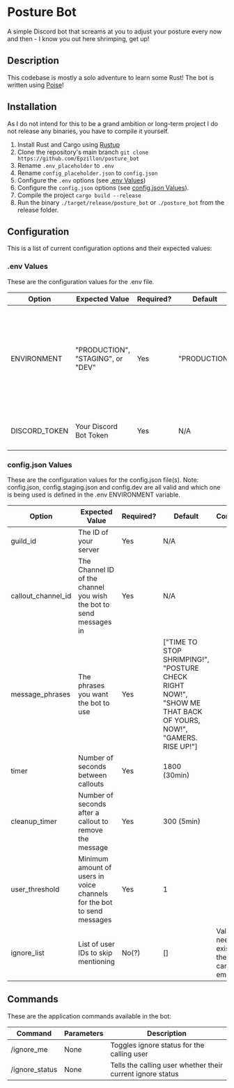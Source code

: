 # Posture Bot

A simple Discord bot that screams at you to adjust your posture every now and then - I know you out here shrimping, get up!

## Description

This codebase is mostly a solo adventure to learn some Rust! The bot is written using [Poise](https://github.com/serenity-rs/poise)!

## Installation

As I do not intend for this to be a grand ambition or long-term project I do not release any binaries, you have to compile it yourself.

1. Install Rust and Cargo using [Rustup](https://rustup.rs/)
2. Clone the repository's main branch `git clone https://github.com/Epzillon/posture_bot`
3. Rename `.env_placeholder` to `.env`
4. Rename `config_placeholder.json` to `config.json`
5. Configure the `.env` options (see [.env Values](#configuration_env))
6. Configure the `config.json` options (see [config.json Values](#configuration_json)).
7. Compile the project `cargo build --release`
8. Run the binary `./target/release/posture_bot` or `./posture_bot` from the release folder.

## <a name="configuration"></a>Configuration

This is a list of current configuration options and their expected values:

### <a name="configuration_env"></a>.env Values

These are the configuration values for the .env file.

|    Option      |           Expected Value          | Required? |   Default    | Comment |
|----------------|-----------------------------------|-----------|--------------|---------|
| ENVIRONMENT    | "PRODUCTION", "STAGING", or "DEV" | Yes       | "PRODUCTION" | Defines the environment of the application. Simply defines which config file (PRODUCTION: config.json, STAGING: config.staging.json, DEV: config.dev.json) to use. |
| DISCORD_TOKEN  | Your Discord Bot Token            | Yes       | N/A          | The Discord Bot Token acquired from the Discord Developer portal |

### <a name="configuration_json"></a>config.json Values

These are the configuration values for the config.json file(s).
Note: config.json, config.staging.json and config.dev are all valid and which one is being used is defined in the .env ENVIRONMENT variable.

|        Option          |  Expected Value  | Required? | Default | Comment |
|------------------------|------------------|-----------|---------|---------|
| guild_id               | The ID of your server | Yes | N/A | |
| callout_channel_id     | The Channel ID of the channel you wish the bot to send messages in | Yes | N/A | |
| message_phrases        | The phrases you want the bot to use | Yes | ["TIME TO STOP SHRIMPING!", "POSTURE CHECK RIGHT NOW!", "SHOW ME THAT BACK OF YOURS, NOW!", "GAMERS. RISE UP!"] |
| timer                  | Number of seconds between callouts | Yes | 1800 (30min) | |
| cleanup_timer          | Number of seconds after a callout to remove the message | Yes | 300 (5min) | |
| user_threshold         | Minimum amount of users in voice channels for the bot to send messages | Yes | 1 | |
| ignore_list            | List of user IDs to skip mentioning | No(?) | [] | Value still needs to exist but the list can be empty |

## <a name="commands"></a>Commands

These are the application commands available in the bot:

|    Command     | Parameters |                         Description                        |
|----------------|------------|------------------------------------------------------------|
| /ignore_me     | None       | Toggles ignore status for the calling user                 |
| /ignore_status | None       | Tells the calling user whether their current ignore status |